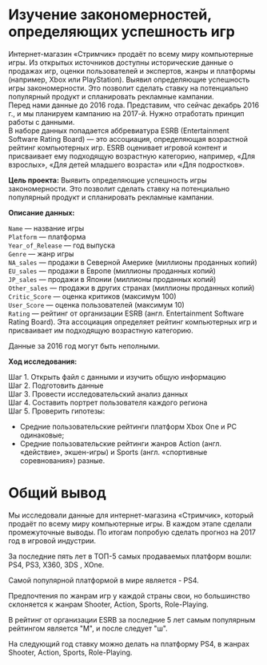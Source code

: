 # Изучение закономерностей, определяющих успешность игр

Интернет-магазин «Стримчик» продаёт по всему миру компьютерные игры. Из открытых источников доступны исторические данные о продажах игр, оценки пользователей и экспертов, жанры и платформы (например, Xbox или PlayStation). Выявил определяющие успешность игры закономерности. Это позволит сделать ставку на потенциально популярный продукт и спланировать рекламные кампании.  
Перед нами данные до 2016 года. Представим, что сейчас декабрь 2016 г., и мы планируем кампанию на 2017-й. Нужно отработать принцип работы с данными.  
В наборе данных попадается аббревиатура ESRB (Entertainment Software Rating Board) — это ассоциация, определяющая возрастной рейтинг компьютерных игр. ESRB оценивает игровой контент и присваивает ему подходящую возрастную категорию, например, «Для взрослых», «Для детей младшего возраста» или «Для подростков».

**Цель проекта:**  Выявить определяющие успешность игры закономерности. Это позволит сделать ставку на потенциально популярный продукт и спланировать рекламные кампании.

**Описание данных:**

`Name` — название игры  
`Platform` — платформа  
`Year_of_Release` — год выпуска  
`Genre` — жанр игры  
`NA_sales` — продажи в Северной Америке (миллионы проданных копий)  
`EU_sales` — продажи в Европе (миллионы проданных копий)  
`JP_sales` — продажи в Японии (миллионы проданных копий)  
`Other_sales` — продажи в других странах (миллионы проданных копий)  
`Critic_Score` — оценка критиков (максимум 100)  
`User_Score` — оценка пользователей (максимум 10)  
`Rating` — рейтинг от организации ESRB (англ. Entertainment Software Rating Board). Эта ассоциация определяет рейтинг компьютерных игр и присваивает им подходящую возрастную категорию.

Данные за 2016 год могут быть неполными.

**Ход исследования:**

Шаг 1. Открыть файл с данными и изучить общую информацию  
Шаг 2. Подготовить данные  
Шаг 3. Провести исследовательский анализ данных  
Шаг 4. Составить портрет пользователя каждого региона  
Шаг 5. Проверить гипотезы:
- Средние пользовательские рейтинги платформ Xbox One и PC одинаковые;
- Средние пользовательские рейтинги жанров Action (англ. «действие», экшен-игры) и Sports (англ. «спортивные соревнования») разные.


# Общий вывод

Мы исследовали данные для интернет-магазина «Стримчик», который продаёт по всему миру компьютерные игры.
В каждом этапе сделали промежуточные выводы. 
По итогам попробую сделать прогноз на 2017 год в игровой индустрии.

За последние пять лет в ТОП-5 самых продаваемых платформ вошли: PS4, PS3, X360, 3DS , XOne.

Самой популярной платформой в мире является - PS4.

Предпочтения по жанрам игр у каждой страны свои, но большинство склоняется к жанрам Shooter, Action, Sports, Role-Playing.

В рейтинг от организации ESRB за последние 5 лет самым популярным рейтингом является "М", и после следует "ш". 

На следующий год ставку можно делать на платформу PS4, в жанрах Shooter, Action, Sports, Role-Playing.